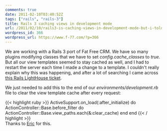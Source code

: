 ```yaml
---
comments: true
date: 2011-02-10T03:40:52Z
tags: ["rails", "rails-3"]
title: Rails 3 caching views in development mode
url: /2011/02/10/rails3-is-caching-views-in-development-mode-but-i-told-it-not-to/
wordpress_id: 366
wordpress_url: https://www.f-77.com/?p=366
---
```


We are working with a Rails 3 port of Fat Free CRM. We have so many plugins modifying classes that we have to set <em>config.cache_classes</em> to <em>true</em>.
But all our view templates seemed to stay cached as well, and I had to restart the server each time I made a change to a template. I couldn't really explain why this was happening, and after a lot of searching I came across <a href="https://rails.lighthouseapp.com/projects/8994/tickets/5847-rails-301-configaction_viewcache_template_loading-is-missing">this Rails LightHouse ticket</a>.

We just needed to add this to the end of our <em>environments/development.rb</em> file to clear the view template cache after every request:

{{< highlight ruby >}}
ActiveSupport.on_load(:after_initialize) do
ActionController::Base.before_filter do
ActionController::Base.view_paths.each(&:clear_cache)
end
end
{{< / highlight >}}
<br/>
Thanks to <a href="https://rails.lighthouseapp.com/users/52307">Eric</a> for this.
